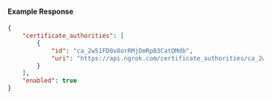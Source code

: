 <!-- Code generated for API Clients. DO NOT EDIT. -->

#### Example Response

```json
{
	"certificate_authorities": [
		{
			"id": "ca_2w51FD0v8orRMjDmRpB3CatOMdb",
			"uri": "https://api.ngrok.com/certificate_authorities/ca_2w51FD0v8orRMjDmRpB3CatOMdb"
		}
	],
	"enabled": true
}
```
